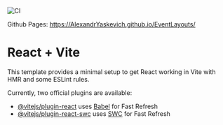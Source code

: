 ![CI](https://github.com/<AlexandrYaskevich>/<https://github.com/AlexandrYaskevich/EventLayouts>/actions/workflows/web.yml/badge.svg)


Github Pages: https://AlexandrYaskevich.github.io/EventLayouts/

# React + Vite

This template provides a minimal setup to get React working in Vite with HMR and some ESLint rules.

Currently, two official plugins are available:

- [@vitejs/plugin-react](https://github.com/vitejs/vite-plugin-react/blob/main/packages/plugin-react/README.md) uses [Babel](https://babeljs.io/) for Fast Refresh
- [@vitejs/plugin-react-swc](https://github.com/vitejs/vite-plugin-react-swc) uses [SWC](https://swc.rs/) for Fast Refresh
